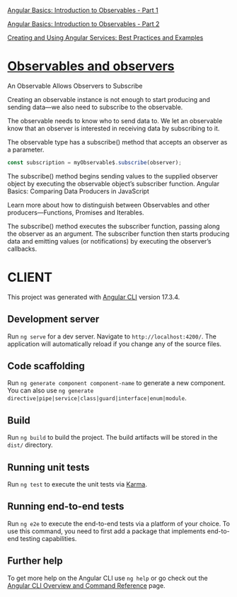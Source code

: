 [Angular Basics: Introduction to Observables - Part 1](https://www.telerik.com/blogs/angular-basics-introduction-observables-rxjs-part-1)

[Angular Basics: Introduction to Observables - Part 2](https://www.telerik.com/blogs/angular-basics-introduction-observables-rxjs-part-2)

[Creating and Using Angular Services: Best Practices and Examples](https://angulardive.com/blog/creating-and-using-angular-services-best-practices-and-examples/)

# [Observables and observers](https://github.com/tc39/proposal-observable)

An Observable Allows Observers to Subscribe

Creating an observable instance is not enough to start producing and sending data—we also need to subscribe to the observable.

The observable needs to know who to send data to. We let an observable know that an observer is interested in receiving data by subscribing to it.

The observable type has a subscribe() method that accepts an observer as a parameter.

```JavaScript
const subscription = myObservable$.subscribe(observer);
```

The subscribe() method begins sending values to the supplied observer object by executing the observable object’s subscriber function.
Angular Basics: Comparing Data Producers in JavaScript

Learn more about how to distinguish between Observables and other producers—Functions, Promises and Iterables.

The subscribe() method executes the subscriber function, passing along the observer as an argument. The subscriber function then starts producing data and emitting values (or notifications) by executing the observer’s callbacks.


# CLIENT

This project was generated with [Angular CLI](https://github.com/angular/angular-cli) version 17.3.4.

## Development server

Run `ng serve` for a dev server. Navigate to `http://localhost:4200/`. The application will automatically reload if you change any of the source files.

## Code scaffolding

Run `ng generate component component-name` to generate a new component. You can also use `ng generate directive|pipe|service|class|guard|interface|enum|module`.

## Build

Run `ng build` to build the project. The build artifacts will be stored in the `dist/` directory.

## Running unit tests

Run `ng test` to execute the unit tests via [Karma](https://karma-runner.github.io).

## Running end-to-end tests

Run `ng e2e` to execute the end-to-end tests via a platform of your choice. To use this command, you need to first add a package that implements end-to-end testing capabilities.

## Further help

To get more help on the Angular CLI use `ng help` or go check out the [Angular CLI Overview and Command Reference](https://angular.io/cli) page.
